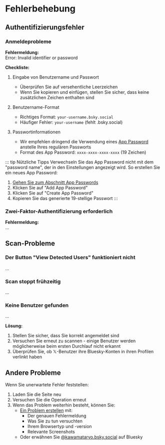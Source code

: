 # Fehlerbehebung

## Authentifizierungsfehler

### Anmeldeprobleme

**Fehlermeldung:**  
<span class="error-message">Error: Invalid identifier or password</span>

**Checkliste:**
1. Eingabe von Benutzername und Passwort
   - Überprüfen Sie auf versehentliche Leerzeichen
   - Wenn Sie kopieren und einfügen, stellen Sie sicher, dass keine zusätzlichen Zeichen enthalten sind

2. Benutzername-Format
   - Richtiges Format: `your-username.bsky.social`
   - Häufiger Fehler: `your-username` (fehlt .bsky.social)

3. Passwortinformationen
   - Wir empfehlen dringend die Verwendung eines [App Password](https://bsky.app/settings/app-passwords) anstelle Ihres regulären Passworts
   - Format des App Password: `xxxx-xxxx-xxxx-xxxx` (19 Zeichen)

::: tip Nützliche Tipps
Verwechseln Sie das App Password nicht mit dem "password name", der in den Einstellungen angezeigt wird.
So erstellen Sie ein neues App Password:
1. [Gehen Sie zum Abschnitt App Passwords](https://bsky.app/settings/app-passwords)
2. Klicken Sie auf "Add App Password"
3. Klicken Sie auf "Create App Password"
4. Kopieren Sie das generierte 19-stellige Passwort
:::

### Zwei-Faktor-Authentifizierung erforderlich

**Fehlermeldung:**  
...

## Scan-Probleme

### Der Button "View Detected Users" funktioniert nicht

...

### Scan stoppt frühzeitig

...

### Keine Benutzer gefunden

...

**Lösung:**
1. Stellen Sie sicher, dass Sie korrekt angemeldet sind
2. Versuchen Sie erneut zu scannen - einige Benutzer werden möglicherweise beim ersten Durchlauf nicht erkannt
3. Überprüfen Sie, ob 𝕏-Benutzer ihre Bluesky-Konten in ihren Profilen verlinkt haben

## Andere Probleme

Wenn Sie unerwartete Fehler feststellen:

1. Laden Sie die Seite neu
2. Versuchen Sie die Operation erneut
3. Wenn das Problem weiterhin besteht, können Sie:
   - [Ein Problem erstellen](https://github.com/kawamataryo/sky-follower-bridge/issues) mit:
     - Der genauen Fehlermeldung
     - Was Sie zu tun versuchten
     - Ihrem Browsertyp und -version
     - Relevante Screenshots
   - Oder erwähnen Sie [@kawamataryo.bsky.social](https://bsky.app/profile/kawamataryo.bsky.social) auf Bluesky
